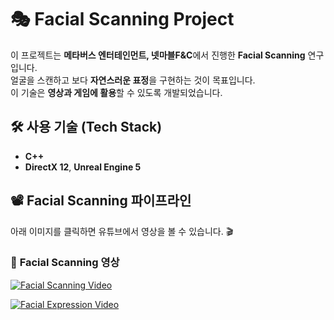 # 🎭 Facial Scanning Project

이 프로젝트는 **메타버스 엔터테인먼트, 넷마블F&C**에서 진행한 **Facial Scanning** 연구입니다.  
얼굴을 스캔하고 보다 **자연스러운 표정**을 구현하는 것이 목표입니다.  
이 기술은 **영상과 게임에 활용**할 수 있도록 개발되었습니다.

## 🛠 사용 기술 (Tech Stack)
- **C++**
- **DirectX 12**, **Unreal Engine 5**

## 📽 Facial Scanning 파이프라인
아래 이미지를 클릭하면 유튜브에서 영상을 볼 수 있습니다. 🎬  

### 🎥 **Facial Scanning 영상**
[![Facial Scanning Video](https://img.youtube.com/vi/9-eG-uRccmE/maxresdefault.jpg)](https://youtu.be/9-eG-uRccmE)

[![Facial Expression Video](https://img.youtube.com/vi/HtHvKlQAoyI/maxresdefault.jpg)](https://youtu.be/HtHvKlQAoyI)